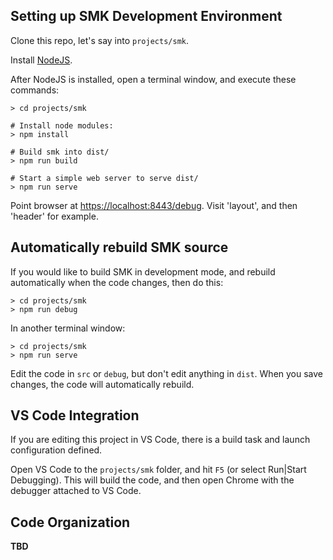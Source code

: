 ## Setting up SMK Development Environment

Clone this repo, let's say into `projects/smk`.

Install [NodeJS](https://nodejs.org/en/).

After NodeJS is installed, open a terminal window, and execute these commands:

    > cd projects/smk

    # Install node modules:
    > npm install

    # Build smk into dist/
    > npm run build 

    # Start a simple web server to serve dist/
    > npm run serve

Point browser at [https://localhost:8443/debug](https://localhost:8443/debug).
Visit 'layout', and then 'header' for example.

## Automatically rebuild SMK source

If you would like to build SMK in development mode, and rebuild automatically when the code changes, then do this:

    > cd projects/smk
    > npm run debug

In another terminal window:

    > cd projects/smk
    > npm run serve

Edit the code in `src` or `debug`, but don't edit anything in `dist`.
When you save changes, the code will automatically rebuild.

## VS Code Integration

If you are editing this project in VS Code, there is a build task and launch configuration defined.

Open VS Code to the `projects/smk` folder, and hit `F5` (or select Run|Start Debugging).
This will build the code, and then open Chrome with the debugger attached to VS Code.

## Code Organization

**TBD**
